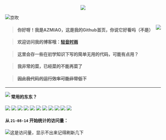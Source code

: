 <div align="center">
  <a href="https://github.com/azmiao">
  <img src="https://cdn.jsdelivr.net/gh/azmiao/picture-bed/img/github.png" />
  </a>
</div>

![京吹](https://cdn.jsdelivr.net/gh/azmiao/picture-bed/img/1624068645766.png)

<a href="https://github.com/azmiao">
  <img align="right" src="https://github-readme-stats.vercel.app/api?username=azmiao&theme=buefy&show_icons=true" />
</a>

>#### 你好呀！我是AZMIAO，这是我的Github首页，你说它好看吗（~~不是~~）

>#### 欢迎访问我的博客哦：<a href="https://www.594594.xyz" target="_blank">轻音时雨</a>

>#### 这里会存一些在初学知识下写的简单无用的代码，可能有点用？

>#### 我非常的菜，已经菜的不能再菜了

>#### ~~因此我代码的运行效率可能非常低下~~

----

<a href="https://github.com/azmiao">
  <img align="left" src="https://github-readme-stats.vercel.app/api/top-langs/?username=azmiao&layout=compact" />
</a>

#### 常用的东东？

![](https://img.shields.io/badge/-python-yellow) ![](https://img.shields.io/badge/-Javascript-orange) ![](https://img.shields.io/badge/-Html-red) ![](https://img.shields.io/badge/-CSS-blue) ![](https://img.shields.io/badge/-C%2B%2B-brightgreen) ![](https://img.shields.io/badge/-Android-green) ![](https://img.shields.io/badge/-Windows-yellowgreen) ![](https://img.shields.io/badge/-Magisk-ff69b4)
![](https://img.shields.io/badge/-%E5%95%8A%E8%BF%99-blueviolet) ![](https://img.shields.io/badge/-%E6%83%B3%E4%B8%8D%E5%87%BA%E6%9D%A5%E4%BA%86-9cf) ![](https://img.shields.io/badge/-%E6%B0%B4%E4%B8%AA%E6%95%B0-lightgrey)

#### 从 `21-08-14` 开始统计的访问量：

![这是访问量，显示不出来记得刷新几下](https://visitor-badge.glitch.me/badge?page_id=azmiao)
